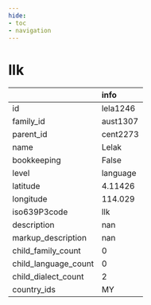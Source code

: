 ```yaml
---
hide:
- toc
- navigation
---
```

# llk
|                      | info     |
|:---------------------|:---------|
| id                   | lela1246 |
| family_id            | aust1307 |
| parent_id            | cent2273 |
| name                 | Lelak    |
| bookkeeping          | False    |
| level                | language |
| latitude             | 4.11426  |
| longitude            | 114.029  |
| iso639P3code         | llk      |
| description          | nan      |
| markup_description   | nan      |
| child_family_count   | 0        |
| child_language_count | 0        |
| child_dialect_count  | 2        |
| country_ids          | MY       |